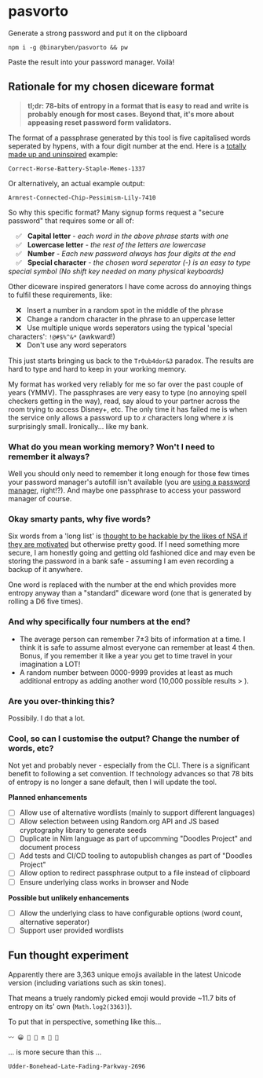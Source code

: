 # pasvorto
Generate a strong password and put it on the clipboard

```
npm i -g @binaryben/pasvorto && pw
```

Paste the result into your password manager. Voilà!

## Rationale for my chosen diceware format

> **tl;dr: 78-bits of entropy in a format that is easy to read and write is probably enough for most cases. Beyond that, it's more about appeasing reset password form validators.**

The format of a passphrase generated by this tool is five capitalised words seperated by hypens, with a four digit number at the end. Here is a [totally made up and uninspired](https://xkcd.com/936/) example:

`Correct-Horse-Battery-Staple-Memes-1337`

Or alternatively, an actual example output:

`Armrest-Connected-Chip-Pessimism-Lily-7410`

So why this specific format? Many signup forms request a "secure password" that requires some or all of:

 &nbsp; &nbsp; ✅ &nbsp; **Capital letter** - *each word in the above phrase starts with one*<br />
 &nbsp; &nbsp; ✅ &nbsp; **Lowercase letter** - *the rest of the letters are lowercase*<br />
 &nbsp; &nbsp; ✅ &nbsp; **Number** - *Each new password always has four digits at the end*<br />
 &nbsp; &nbsp; ✅ &nbsp; **Special character** - *the chosen word seperator (-) is an easy to type special symbol (No shift key needed on many physical keyboards)*

Other diceware inspired generators I have come across do annoying things to fulfil these requirements, like:

 &nbsp; &nbsp; ❌ &nbsp; Insert a number in a random spot in the middle of the phrase<br />
 &nbsp; &nbsp; ❌ &nbsp; Change a random character in the phrase to an uppercase letter<br />
 &nbsp; &nbsp; ❌ &nbsp; Use multiple unique words seperators using the typical 'special characters': `!@#$%^&*` (awkward!)<br />
 &nbsp; &nbsp; ❌ &nbsp; Don't use any word seperators

This just starts bringing us back to the `Tr0ub4dor&3` paradox. The results are hard to type and hard to keep in your working memory.

My format has worked very reliably for me so far over the past couple of years (YMMV). The passphrases are very easy to type (no annoying spell checkers getting in the way), read, say aloud to your partner across the room trying to access Disney+, etc. The only time it has failed me is when the service only allows a password up to 𝑥 characters long where 𝑥 is surprisingly small. Ironically... like my bank.

### What do you mean working memory? Won't I need to remember it always?

Well you should only need to remember it long enough for those few times your password manager's autofill isn't available (you are [using a password manager](https://bitwarden.com/), right!?). And maybe one passphrase to access your password manager of course.

### Okay smarty pants, why five words?

Six words from a 'long list' is [thought to be hackable by the likes of NSA if they are motivated](https://theworld.com/~reinhold/dicewarefaq.html#howlong) but otherwise pretty good. If I need something more secure, I am honestly going and getting old fashioned dice and may even be storing the password in a bank safe - assuming I am even recording a backup of it anywhere.

One word is replaced with the number at the end which provides more entropy anyway than a "standard" diceware word (one that is generated by rolling a D6 five times).

### And why specifically four numbers at the end?

* The average person can remember 7±3 bits of information at a time. I think it is safe to assume almost everyone can remember at least 4 then. Bonus, if you remember it like a year you get to time travel in your imagination a LOT!
* A random number between 0000-9999 provides at least as much additional entropy as adding another word (10,000 possible results > ).

### Are you over-thinking this?

Possibily. I do that a lot.

### Cool, so can I customise the output? Change the number of words, etc?

Not yet and probably never - especially from the CLI. There is a significant benefit to following a set convention. If technology advances so that 78 bits of entropy is no longer a sane default, then I will update the tool.

**Planned enhancements**

- [ ] Allow use of alternative wordlists (mainly to support different languages)
- [ ] Allow selection between using Random.org API and JS based cryptography library to generate seeds
- [ ] Duplicate in Nim language as part of upcomming "Doodles Project" and document process
- [ ] Add tests and CI/CD tooling to autopublish changes as part of "Doodles Project"
- [ ] Allow option to redirect passphrase output to a file instead of clipboard
- [ ] Ensure underlying class works in browser and Node

**Possible but unlikely enhancements**

- [ ] Allow the underlying class to have configurable options (word count, alternative seperator)
- [ ] Support user provided wordlists

## Fun thought experiment

Apparently there are 3,363 unique emojis available in the latest Unicode version (including variations such as skin tones).

That means a truely randomly picked emoji would provide ~11.7 bits of entropy on its' own (`Math.log2(3363)`). 

To put that in perspective, something like this...

```
〰️ 😀 📵 🚆 🔛 🏢 👕
```

... is more secure than this ...

```
Udder-Bonehead-Late-Fading-Parkway-2696
```